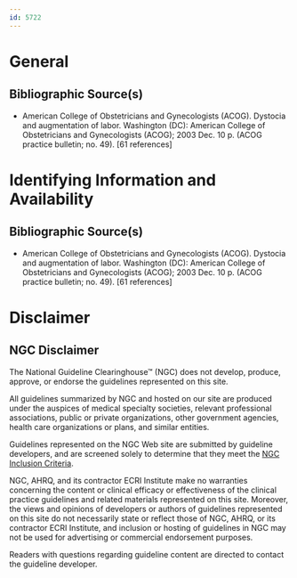 ```yaml
---
id: 5722
---
```


# General

## Bibliographic Source(s)

- American College of Obstetricians and Gynecologists (ACOG). Dystocia and augmentation of labor. Washington (DC): American College of Obstetricians and Gynecologists (ACOG); 2003 Dec. 10 p. (ACOG practice bulletin; no. 49). [61 references]

# Identifying Information and Availability

## Bibliographic Source(s)

- American College of Obstetricians and Gynecologists (ACOG). Dystocia and augmentation of labor. Washington (DC): American College of Obstetricians and Gynecologists (ACOG); 2003 Dec. 10 p. (ACOG practice bulletin; no. 49). [61 references]

# Disclaimer

## NGC Disclaimer

The National Guideline Clearinghouse™ (NGC) does not develop, produce, approve, or endorse the guidelines represented on this site.

All guidelines summarized by NGC and hosted on our site are produced under the auspices of medical specialty societies, relevant professional associations, public or private organizations, other government agencies, health care organizations or plans, and similar entities.

Guidelines represented on the NGC Web site are submitted by guideline developers, and are screened solely to determine that they meet the [NGC Inclusion Criteria](/help-and-about/summaries/inclusion-criteria).

NGC, AHRQ, and its contractor ECRI Institute make no warranties concerning the content or clinical efficacy or effectiveness of the clinical practice guidelines and related materials represented on this site. Moreover, the views and opinions of developers or authors of guidelines represented on this site do not necessarily state or reflect those of NGC, AHRQ, or its contractor ECRI Institute, and inclusion or hosting of guidelines in NGC may not be used for advertising or commercial endorsement purposes.

Readers with questions regarding guideline content are directed to contact the guideline developer.

